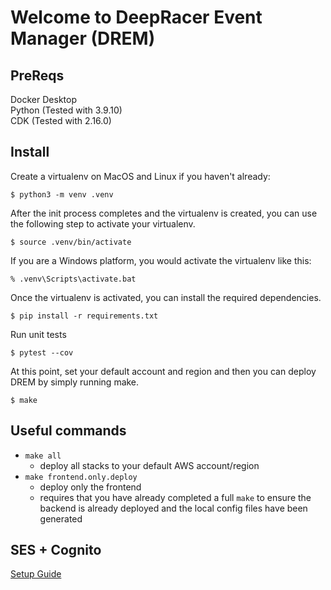 
# Welcome to DeepRacer Event Manager (DREM)

## PreReqs
Docker Desktop  
Python (Tested with 3.9.10)  
CDK (Tested with 2.16.0)  

## Install 

Create a virtualenv on MacOS and Linux if you haven't already:

```
$ python3 -m venv .venv
```

After the init process completes and the virtualenv is created, you can use the following
step to activate your virtualenv.

```
$ source .venv/bin/activate
```

If you are a Windows platform, you would activate the virtualenv like this:

```
% .venv\Scripts\activate.bat
```

Once the virtualenv is activated, you can install the required dependencies.

```
$ pip install -r requirements.txt
```

Run unit tests

```
$ pytest --cov
```

At this point, set your default account and region and then you can deploy DREM by simply running make.

```
$ make
```

## Useful commands

 * `make all` 
    * deploy all stacks to your default AWS account/region
 * `make frontend.only.deploy` 
    * deploy only the frontend
    * requires that you have already completed a full `make` to ensure the backend is already deployed and the local config files have been generated

## SES + Cognito
[Setup Guide](./SES.md)


